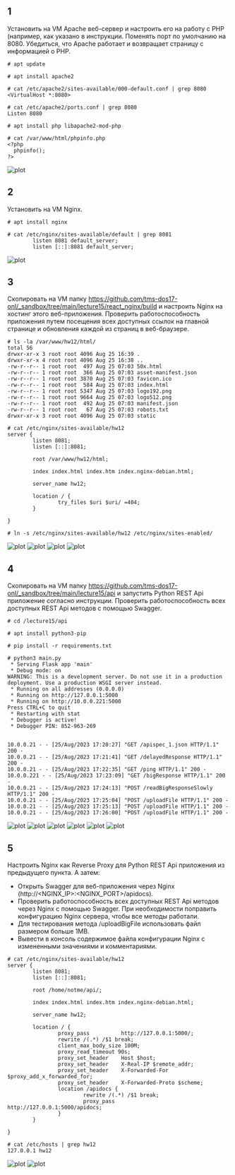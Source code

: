 ## 1

Установить на VM Apache веб-сервер и настроить его на работу с PHP (например, как указано в инструкции. Поменять порт по умолчанию на 8080. Убедиться, что Apache работает и возвращает страницу с информацией о PHP.

```
# apt update

# apt install apache2

# cat /etc/apache2/sites-available/000-default.conf | grep 8080
<VirtualHost *:8080>

# cat /etc/apache2/ports.conf | grep 8080
Listen 8080

# apt install php libapache2-mod-php

# cat /var/www/html/phpinfo.php
<?php
  phpinfo();
?>
```
![plot](apache_php.png)


## 2

Установить на VM Nginx.

```
# apt install nginx

# cat /etc/nginx/sites-available/default | grep 8081
        listen 8081 default_server;
        listen [::]:8081 default_server;
```
![plot](nginx.png)


## 3

Скопировать на VM папку https://github.com/tms-dos17-onl/_sandbox/tree/main/lecture15/react_nginx/build и настроить Nginx на хостинг этого веб-приложения. Проверить работоспособность приложения путем посещения всех доступных ссылок на главной странице и обновления каждой из страниц в веб-браузере.

```
# ls -la /var/www/hw12/html/
total 56
drwxr-xr-x 3 root root 4096 Aug 25 16:39 .
drwxr-xr-x 4 root root 4096 Aug 25 16:38 ..
-rw-r--r-- 1 root root  497 Aug 25 07:03 50x.html
-rw-r--r-- 1 root root  366 Aug 25 07:03 asset-manifest.json
-rw-r--r-- 1 root root 3870 Aug 25 07:03 favicon.ico
-rw-r--r-- 1 root root  584 Aug 25 07:03 index.html
-rw-r--r-- 1 root root 5347 Aug 25 07:03 logo192.png
-rw-r--r-- 1 root root 9664 Aug 25 07:03 logo512.png
-rw-r--r-- 1 root root  492 Aug 25 07:03 manifest.json
-rw-r--r-- 1 root root   67 Aug 25 07:03 robots.txt
drwxr-xr-x 3 root root 4096 Aug 25 07:03 static

# cat /etc/nginx/sites-available/hw12
server {
        listen 8081;
        listen [::]:8081;

        root /var/www/hw12/html;

        index index.html index.htm index.nginx-debian.html;

        server_name hw12;

        location / {
                try_files $uri $uri/ =404;
        }

}

# ln -s /etc/nginx/sites-available/hw12 /etc/nginx/sites-enabled/
```
![plot](hosts.png)
![plot](app_home.png)
![plot](app_blogs.png)
![plot](app_contacts.png)


## 4

Скопировать на VM папку https://github.com/tms-dos17-onl/_sandbox/tree/main/lecture15/api и запустить Python REST Api приложение согласно инструкции. Проверить работоспособность всех доступных REST Api методов с помощью Swagger.

```
# cd /lecture15/api

# apt install python3-pip

# pip install -r requirements.txt

# python3 main.py
 * Serving Flask app 'main'
 * Debug mode: on
WARNING: This is a development server. Do not use it in a production deployment. Use a production WSGI server instead.
 * Running on all addresses (0.0.0.0)
 * Running on http://127.0.0.1:5000
 * Running on http://10.0.0.221:5000
Press CTRL+C to quit
 * Restarting with stat
 * Debugger is active!
 * Debugger PIN: 852-963-269


10.0.0.21 - - [25/Aug/2023 17:20:27] "GET /apispec_1.json HTTP/1.1" 200 -
10.0.0.21 - - [25/Aug/2023 17:21:41] "GET /delayedResponse HTTP/1.1" 200 -
10.0.0.21 - - [25/Aug/2023 17:22:35] "GET /ping HTTP/1.1" 200 -
10.0.0.221 - - [25/Aug/2023 17:23:09] "GET /bigResponse HTTP/1.1" 200 -
10.0.0.21 - - [25/Aug/2023 17:24:13] "POST /readBigResponseSlowly HTTP/1.1" 200 -
10.0.0.21 - - [25/Aug/2023 17:25:04] "POST /uploadFile HTTP/1.1" 200 -
10.0.0.21 - - [25/Aug/2023 17:25:13] "POST /uploadFile HTTP/1.1" 200 -
10.0.0.21 - - [25/Aug/2023 17:26:00] "POST /uploadFile HTTP/1.1" 200 -

```
![plot](apidocs.png)
![plot](api_bigResponse.png)
![plot](api_delayedResponse.png)
![plot](api_ping.png)
![plot](api_readBigResponseSlowly.png)
![plot](api_uploadFile.png)


## 5

Настроить Nginx как Reverse Proxy для Python REST Api приложения из предыдущего пункта. А затем:
- Открыть Swagger для веб-приложения через Nginx (http://<NGINX_IP>:<NGINX_PORT>/apidocs).
- Проверить работоспособность всех доступных REST Api методов через Nginx с помощью Swagger. При необходимости поправить конфигурацию Nginx сервера, чтобы все методы работали.
- Для тестирования метода /uploadBigFile использовать файл размером больше 1MB.
- Вывести в консоль содержимое файла конфигурации Nginx с измененными значениями и комментариями.

```
# cat /etc/nginx/sites-available/hw12
server {
        listen 8081;
        listen [::]:8081;

        root /home/notme/api/;

        index index.html index.htm index.nginx-debian.html;

        server_name hw12;

        location / {
                proxy_pass          http://127.0.0.1:5000/;
                rewrite /(.*) /$1 break;
                client_max_body_size 100M;
                proxy_read_timeout 90s;
                proxy_set_header    Host $host;
                proxy_set_header    X-Real-IP $remote_addr;
                proxy_set_header    X-Forwarded-For $proxy_add_x_forwarded_for;
                proxy_set_header    X-Forwarded-Proto $scheme;
                location /apidocs {
                        rewrite /(.*) /$1 break;
                        proxy_pass          http://127.0.0.1:5000/apidocs;
                }
        }

}

# cat /etc/hosts | grep hw12
127.0.0.1 hw12
```
![plot](nginx_proxy.png)
![plot](nginx_proxy_logs.png)
